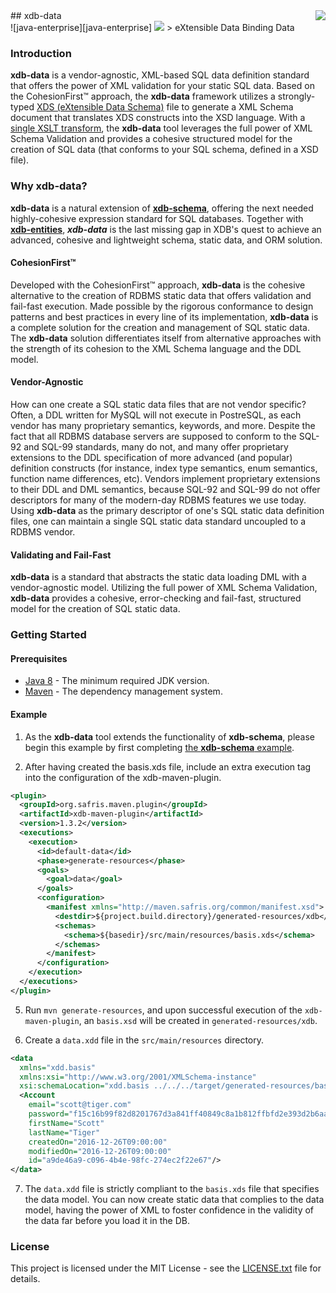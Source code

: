 <img src="https://www.cohesionfirst.org/logo.png" align="right" />
## xdb-data<br>![java-enterprise][java-enterprise] <a href="https://www.cohesionfirst.org/"><img src="https://img.shields.io/badge/CohesionFirst%E2%84%A2--blue.svg"></a>
> eXtensible Data Binding Data

### Introduction

**xdb-data** is a vendor-agnostic, XML-based SQL data definition standard that offers the power of XML validation for your static SQL data. Based on the CohesionFirst™ approach, the **xdb-data** framework utilizes a strongly-typed [XDS (eXtensible Data Schema)][xds.xsd] file to generate a XML Schema document that translates XDS constructs into the XSD language. With a [single XSLT transform][data.xsl], the **xdb-data** tool leverages the full power of XML Schema Validation and provides a cohesive structured model for the creation of SQL data (that conforms to your SQL schema, defined in a XSD file).

### Why **xdb-data**?

**xdb-data** is a natural extension of [**xdb-schema**][xdb-schema], offering the next needed highly-cohesive expression standard for SQL databases. Together with [**xdb-entities**][xdb-entities], ***xdb-data*** is the last missing gap in XDB's quest to achieve an advanced, cohesive and lightweight schema, static data, and ORM solution.

#### CohesionFirst™

Developed with the CohesionFirst™ approach, **xdb-data** is the cohesive alternative to the creation of RDBMS static data that offers validation and fail-fast execution. Made possible by the rigorous conformance to design patterns and best practices in every line of its implementation, **xdb-data** is a complete solution for the creation and management of SQL static data. The **xdb-data** solution differentiates itself from alternative approaches with the strength of its cohesion to the XML Schema language and the DDL model.

#### Vendor-Agnostic

How can one create a SQL static data files that are not vendor specific? Often, a DDL written for MySQL will not execute in PostreSQL, as each vendor has many proprietary semantics, keywords, and more. Despite the fact that all RDBMS database servers are supposed to conform to the SQL-92 and SQL-99 standards, many do not, and many offer proprietary extensions to the DDL specification of more advanced (and popular) definition constructs (for instance, index type semantics, enum semantics, function name differences, etc). Vendors implement proprietary extensions to their DDL and DML semantics, because SQL-92 and SQL-99 do not offer descriptors for many of the modern-day RDBMS features we use today. Using **xdb-data** as the primary descriptor of one's SQL static data definition files, one can maintain a single SQL static data standard uncoupled to a RDBMS vendor.

#### Validating and Fail-Fast

**xdb-data** is a standard that abstracts the static data loading DML with a vendor-agnostic model. Utilizing the full power of XML Schema Validation, **xdb-data** provides a cohesive, error-checking and fail-fast, structured model for the creation of SQL static data.

### Getting Started

#### Prerequisites

* [Java 8][jdk8-download] - The minimum required JDK version.
* [Maven][maven] - The dependency management system.

#### Example

1. As the **xdb-data** tool extends the functionality of **xdb-schema**, please begin this example by first completing [the **xdb-schema** example][xdb-schema-example].

4. After having created the basis.xds file, include an extra execution tag into the configuration of the xdb-maven-plugin.

  ```xml
  <plugin>
    <groupId>org.safris.maven.plugin</groupId>
    <artifactId>xdb-maven-plugin</artifactId>
    <version>1.3.2</version>
    <executions>
      <execution>
        <id>default-data</id>
        <phase>generate-resources</phase>
        <goals>
          <goal>data</goal>
        </goals>
        <configuration>
          <manifest xmlns="http://maven.safris.org/common/manifest.xsd">
            <destdir>${project.build.directory}/generated-resources/xdb</destdir>
            <schemas>
              <schema>${basedir}/src/main/resources/basis.xds</schema>
            </schemas>
          </manifest>
        </configuration>
      </execution>
    </executions>
  </plugin>
  ```

5. Run `mvn generate-resources`, and upon successful execution of the `xdb-maven-plugin`, an `basis.xsd` will be created in `generated-resources/xdb`.

6. Create a `data.xdd` file in the `src/main/resources` directory.

  ```xml
  <data
    xmlns="xdd.basis"
    xmlns:xsi="http://www.w3.org/2001/XMLSchema-instance"
    xsi:schemaLocation="xdd.basis ../../../target/generated-resources/basis.xsd">
    <Account
      email="scott@tiger.com"
      password="f15c16b99f82d8201767d3a841ff40849c8a1b812ffbfd2e393d2b6aa6682a6e"
      firstName="Scott"
      lastName="Tiger"
      createdOn="2016-12-26T09:00:00"
      modifiedOn="2016-12-26T09:00:00"
      id="a9de46a9-c096-4b4e-98fc-274ec2f22e67"/>
  </data>
  ```

7. The `data.xdd` file is strictly compliant to the `basis.xds` file that specifies the data model. You can now create static data that complies to the data model, having the power of XML to foster confidence in the validity of the data far before you load it in the DB.

### License

This project is licensed under the MIT License - see the [LICENSE.txt](LICENSE.txt) file for details.

[data.xsl]: https://github.com/SevaSafris/xdb/blob/master/data/src/main/resources/data.xsl
[java-enterprise]: https://img.shields.io/badge/java-enterprise-blue.svg
[jdk8-download]: http://www.oracle.com/technetwork/java/javase/downloads/jdk8-downloads-2133151.html
[maven-archetype-quickstart]: http://maven.apache.org/archetypes/maven-archetype-quickstart
[maven]: https://maven.apache.org/
[xdb-entities]: https://github.com/SevaSafris/xdb/blob/master/entities
[xdb-maven-plugin]: https://github.com/SevaSafris/xdb-maven-plugin
[xdb-schema-example]: https://github.com/SevaSafris/xdb/tree/master/schema#example
[xdb-schema]: https://github.com/SevaSafris/xdb/blob/master/schema
[xds.xsd]: https://github.com/SevaSafris/xdb/blob/master/schema/src/main/resources/xds.xsd